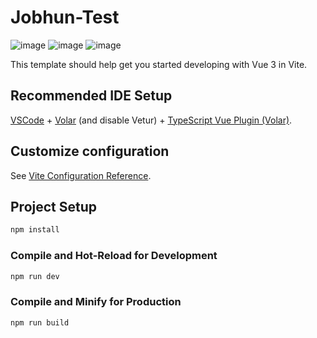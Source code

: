 # Jobhun-Test

![image](https://user-images.githubusercontent.com/81372683/233222981-56180417-46f2-4cc1-b8b8-ff3f65f035d4.png)
![image](https://user-images.githubusercontent.com/81372683/233223018-26ba1841-c1df-4b11-9432-971d45f96059.png)
![image](https://user-images.githubusercontent.com/81372683/233223086-fd2e91e6-16e2-4198-a741-5cc77639b585.png)


This template should help get you started developing with Vue 3 in Vite.

## Recommended IDE Setup

[VSCode](https://code.visualstudio.com/) + [Volar](https://marketplace.visualstudio.com/items?itemName=Vue.volar) (and disable Vetur) + [TypeScript Vue Plugin (Volar)](https://marketplace.visualstudio.com/items?itemName=Vue.vscode-typescript-vue-plugin).

## Customize configuration

See [Vite Configuration Reference](https://vitejs.dev/config/).

## Project Setup

```sh
npm install
```

### Compile and Hot-Reload for Development

```sh
npm run dev
```

### Compile and Minify for Production

```sh
npm run build
```
